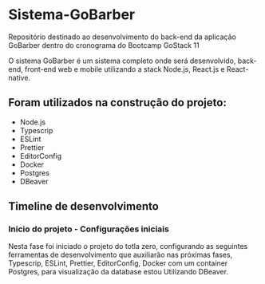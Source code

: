 # Sistema-GoBarber
Repositório destinado ao desenvolvimento do back-end da aplicação GoBarber dentro do cronograma do Bootcamp GoStack 11

O sistema GoBarber é um sistema completo onde será desenvolvido, back-end, front-end web e mobile utilizando a stack Node.js, React.js e React-native.

## Foram utilizados na construção do projeto:
 - Node.js
 - Typescrip
 - ESLint
 - Prettier
 - EditorConfig
 - Docker
 - Postgres
 - DBeaver


## Timeline de desenvolvimento

### Inicio do projeto - Configurações iniciais

  Nesta fase foi iniciado o projeto do totla zero, configurando as seguintes ferramentas de desenvolvimento que auxiliarão nas próximas fases, Typescrip, ESLint, Prettier, EditorConfig, Docker com um container Postgres, para visualização da database estou Utilizando DBeaver.

